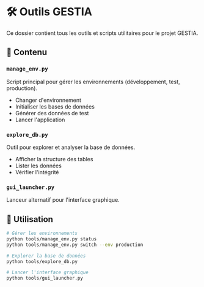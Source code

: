 # 🛠️ Outils GESTIA

Ce dossier contient tous les outils et scripts utilitaires pour le projet GESTIA.

## 📁 Contenu

### `manage_env.py`
Script principal pour gérer les environnements (développement, test, production).
- Changer d'environnement
- Initialiser les bases de données
- Générer des données de test
- Lancer l'application

### `explore_db.py`
Outil pour explorer et analyser la base de données.
- Afficher la structure des tables
- Lister les données
- Vérifier l'intégrité

### `gui_launcher.py`
Lanceur alternatif pour l'interface graphique.

## 🚀 Utilisation

```bash
# Gérer les environnements
python tools/manage_env.py status
python tools/manage_env.py switch --env production

# Explorer la base de données
python tools/explore_db.py

# Lancer l'interface graphique
python tools/gui_launcher.py
``` 